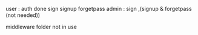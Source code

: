 user : auth done sign signup forgetpass
admin : sign ,(signup & forgetpass (not needed))

middleware folder not in use
